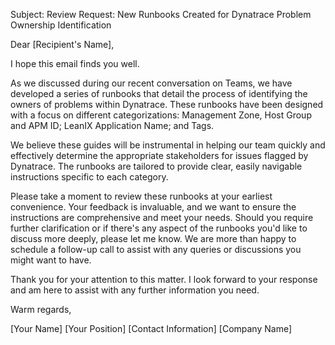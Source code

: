 Subject: Review Request: New Runbooks Created for Dynatrace Problem Ownership Identification

Dear [Recipient's Name],

I hope this email finds you well.

As we discussed during our recent conversation on Teams, we have developed a series of runbooks that detail the process of identifying the owners of problems within Dynatrace. These runbooks have been designed with a focus on different categorizations: Management Zone, Host Group and APM ID; LeanIX Application Name; and Tags.

We believe these guides will be instrumental in helping our team quickly and effectively determine the appropriate stakeholders for issues flagged by Dynatrace. The runbooks are tailored to provide clear, easily navigable instructions specific to each category.

Please take a moment to review these runbooks at your earliest convenience. Your feedback is invaluable, and we want to ensure the instructions are comprehensive and meet your needs. Should you require further clarification or if there's any aspect of the runbooks you'd like to discuss more deeply, please let me know. We are more than happy to schedule a follow-up call to assist with any queries or discussions you might want to have.

Thank you for your attention to this matter. I look forward to your response and am here to assist with any further information you need.

Warm regards,

[Your Name]
[Your Position]
[Contact Information]
[Company Name]
